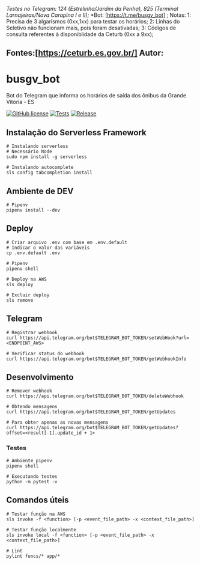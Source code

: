 *Testes no Telegram: 124 (Estrelinha/Jardim da Penha), 825 (Terminal Larnajeiras/Nova Carapina I e II);*
*Bot:  [https://t.me/busgv_bot] ;
Notas: 1: Precisa de 3 algarismos (0xx,1xx) para testar os horários;
       2: Linhas do Seletivo não funcionam mais, pois foram desativadas;
       3: Códigos de consulta referentes à disponiblidade da Ceturb (0xx a 9xx);

Fontes:[https://ceturb.es.gov.br/]
Autor:[ ](https://github.com/estevao90)
--------------------------------------------------------------------------------------------------------------------------------------------------
# busgv_bot

Bot do Telegram que informa os horários de saída dos ônibus da Grande Vitória - ES

[![GitHub license](https://img.shields.io/github/license/estevao90/busgv_bot.svg)](https://github.com/estevao90/busgv_bot/blob/master/LICENSE)
[![Tests](https://github.com/estevao90/busgv_bot/workflows/Tests/badge.svg)](https://github.com/estevao90/busgv_bot/actions?query=workflow%3ATests)
[![Release](https://github.com/estevao90/busgv_bot/workflows/Release/badge.svg)](https://github.com/estevao90/busgv_bot/actions?query=workflow%3ARelease)

## Instalação do Serverless Framework

```shell
# Instalando serverless
# Necessário Node
sudo npm install -g serverless

# Instalando autocomplete
sls config tabcompletion install
```

## Ambiente de DEV

```shell
# Pipenv
pipenv install --dev
```

## Deploy

```shell
# Criar arquivo .env com base em .env.default
# Indicar o valor das variáveis
cp .env.default .env

# Pipenv
pipenv shell

# Deploy na AWS
sls deploy

# Excluir deploy
sls remove
```

## Telegram

```shell
# Registrar webhook
curl https://api.telegram.org/bot$TELEGRAM_BOT_TOKEN/setWebHook?url=<ENDPOINT_AWS>

# Verificar status do webhook
curl https://api.telegram.org/bot$TELEGRAM_BOT_TOKEN/getWebhookInfo
```

## Desenvolvimento

```shell
# Remover webhook
curl https://api.telegram.org/bot$TELEGRAM_BOT_TOKEN/deleteWebhook

# Obtendo mensagens
curl https://api.telegram.org/bot$TELEGRAM_BOT_TOKEN/getUpdates

# Para obter apenas as novas mensagens
curl https://api.telegram.org/bot$TELEGRAM_BOT_TOKEN/getUpdates?offset=<result[-1].update_id + 1>
```

### Testes

```shell
# Ambiente pipenv
pipenv shell

# Executando testes
python -m pytest -v
```

## Comandos úteis

```shell
# Testar função na AWS
sls invoke -f <function> [-p <event_file_path> -x <context_file_path>]

# Testar função localmente
sls invoke local -f <function> [-p <event_file_path> -x <context_file_path>]

# Lint
pylint funcs/* app/*
```
